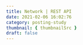 ```yaml
---
title: Network | REST API
date: 2021-02-06 16:02:76
category: posting-study
thumbnail: { thumbnailSrc }
draft: false
---
```


